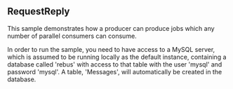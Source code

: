 ## RequestReply

This sample demonstrates how a producer can produce jobs which any number of parallel consumers can consume.

In order to run the sample, you need to have access to a MySQL server, which is assumed
to be running locally as the default instance, containing a database called 'rebus' with access
to that table with the user 'mysql' and password 'mysql'. A table, 'Messages', will automatically
be created in the database.
